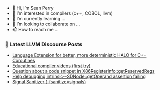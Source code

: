 - 👋 Hi, I’m Sean Perry
- 👀 I’m interested in compilers (c++, COBOL, llvm)
- 🌱 I’m currently learning ...
- 💞️ I’m looking to collaborate on ...
- 📫 How to reach me ...

<!---
s66perry/s66perry is a ✨ special ✨ repository because its `README.md` (this file) appears on your GitHub profile.
You can click the Preview link to take a look at your changes.
--->
### 📕 Latest LLVM Discourse Posts

<!-- DISCOURSE-LLVM:START -->
- [Language Extension for better, more deterministic HALO for C++ Coroutines](https://discourse.llvm.org/t/language-extension-for-better-more-deterministic-halo-for-c-coroutines/80044#post_2)
- [Educational compiler videos &lpar;first try&rpar;](https://discourse.llvm.org/t/educational-compiler-videos-first-try/80048#post_1)
- [Question about a code snippet in X86RegisterInfo::getReservedRegs](https://discourse.llvm.org/t/question-about-a-code-snippet-in-x86registerinfo-getreservedregs/79946#post_5)
- [Help debugging intrinsic--SDNode::getOperand assertion failing](https://discourse.llvm.org/t/help-debugging-intrinsic-sdnode-getoperand-assertion-failing/80018#post_3)
- [Signal Sanitizer &lpar;-fsanitize=signals&rpar;](https://discourse.llvm.org/t/signal-sanitizer-fsanitize-signals/79991#post_8)
<!-- DISCOURSE-LLVM:END -->
